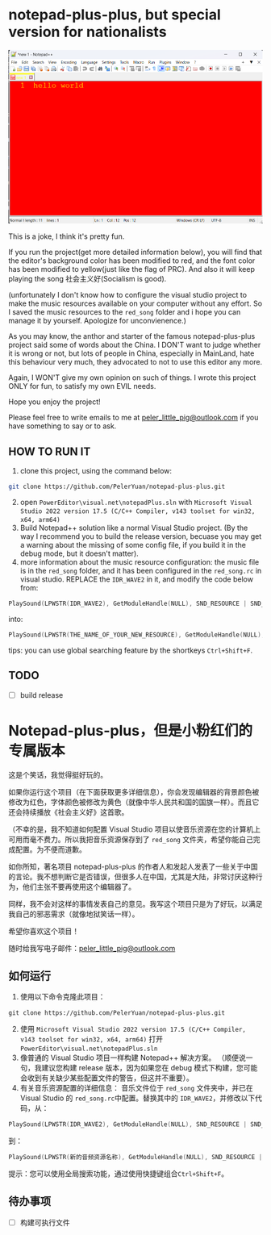 # notepad-plus-plus, but special version for nationalists

![screenshot](./doc/screenshot.png)

This is a joke, I think it's pretty fun.

If you run the project(get more detailed information below), you will find that the editor's background color has been modified to red, and the font color has been modified to yellow(just like the flag of PRC). And also it will keep playing the song 社会主义好(Socialism is good).

(unfortunately I don't know how to configure the visual studio project to make the music resources available on your computer without any effort. So I saved the music resources to the `red_song` folder and i hope you can manage it by yourself. Apologize for unconvienence.)

As you may know, the anthor and starter of the famous notepad-plus-plus project said some of words about the China. I DON'T want to judge whether it is wrong or not, but lots of people in China, especially in MainLand, hate this behaviour very much, they advocated to not to use this editor any more.

Again, I WON'T give my own opinion on such of things. I wrote this project ONLY for fun, to satisfy my own EVIL needs.

Hope you enjoy the project!

Please feel free to write emails to me at peler_little_pig@outlook.com if you have something to say or to ask.

## HOW TO RUN IT
1. clone this project, using the command below:
```bash
git clone https://github.com/PelerYuan/notepad-plus-plus.git
```
2. open `PowerEditor\visual.net\notepadPlus.sln` with `Microsoft Visual Studio 2022 version 17.5 (C/C++ Compiler, v143 toolset for win32, x64, arm64)`
3. Build Notepad++ solution like a normal Visual Studio project.
(By the way I recommend you to build the release version, becuase you may get a warning about the missing of some config file, if you build it in the debug mode, but it doesn't matter).
4. more information about the music resource configuration: 
the music file is in the `red_song` folder, and it has been configured in the `red_song.rc` in visual studio. REPLACE the `IDR_WAVE2` in it, and modify the code below from:
```cpp
PlaySound(LPWSTR(IDR_WAVE2), GetModuleHandle(NULL), SND_RESOURCE | SND_ASYNC | SND_LOOP);
```
into:
```cpp
PlaySound(LPWSTR(THE_NAME_OF_YOUR_NEW_RESOURCE), GetModuleHandle(NULL), SND_RESOURCE | SND_ASYNC | SND_LOOP);
```
tips: you can use global searching feature by the shortkeys `Ctrl+Shift+F`.

## TODO
- [ ] build release


# Notepad-plus-plus，但是小粉红们的专属版本

这是个笑话，我觉得挺好玩的。

如果你运行这个项目（在下面获取更多详细信息），你会发现编辑器的背景颜色被修改为红色，字体颜色被修改为黄色（就像中华人民共和国的国旗一样）。而且它还会持续播放《社会主义好》这首歌。

（不幸的是，我不知道如何配置 Visual Studio 项目以使音乐资源在您的计算机上可用而毫不费力。所以我把音乐资源保存到了 `red_song` 文件夹，希望你能自己完成配置。为不便而道歉。

如你所知，著名项目 notepad-plus-plus 的作者人和发起人发表了一些关于中国的言论。我不想判断它是否错误，但很多人在中国，尤其是大陆，非常讨厌这种行为，他们主张不要再使用这个编辑器了。

同样，我不会对这样的事情发表自己的意见。我写这个项目只是为了好玩，以满足我自己的邪恶需求（就像地狱笑话一样）。

希望你喜欢这个项目！

随时给我写电子邮件：peler_little_pig@outlook.com

## 如何运行
1. 使用以下命令克隆此项目：
```
git clone https://github.com/PelerYuan/notepad-plus-plus.git
```
2. 使用 `Microsoft Visual Studio 2022 version 17.5 (C/C++ Compiler, v143 toolset for win32, x64, arm64)` 打开 `PowerEditor\visual.net\notepadPlus.sln`
3. 像普通的 Visual Studio 项目一样构建 Notepad++ 解决方案。
（顺便说一句，我建议您构建 release 版本，因为如果您在 debug 模式下构建，您可能会收到有关缺少某些配置文件的警告，但这并不重要）。
4. 有关音乐资源配置的详细信息：
音乐文件位于 `red_song` 文件夹中，并已在 Visual Studio 的 `red_song.rc`中配置。替换其中的 `IDR_WAVE2`，并修改以下代码，从：
```cpp
PlaySound(LPWSTR(IDR_WAVE2), GetModuleHandle(NULL), SND_RESOURCE | SND_ASYNC | SND_LOOP);
```
到：
```cpp
PlaySound(LPWSTR(新的音频资源名称), GetModuleHandle(NULL), SND_RESOURCE | SND_ASYNC | SND_LOOP);
```
提示：您可以使用全局搜索功能，通过使用快捷键组合`Ctrl+Shift+F`。

## 待办事项
- [ ] 构建可执行文件